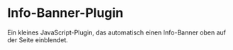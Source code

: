 # Info-Banner-Plugin

Ein kleines JavaScript-Plugin, das automatisch einen Info-Banner oben auf der Seite einblendet.
